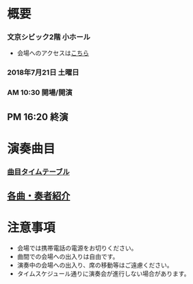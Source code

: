 # 概要

### 文京シビック2階 小ホール
* 会場へのアクセスは[こちら](http://bunkyocivichall.jp/access)

### 2018年7月21日 土曜日
### AM 10:30 開場/開演
## PM 16:20 終演


# 演奏曲目
### [曲目タイムテーブル](timetable) 
## [各曲・奏者紹介](introduction)

# 注意事項
* 会場では携帯電話の電源をお切りください。
* 曲間での会場への出入りは自由です。
* 演奏中の会場への出入り、席の移動等はご遠慮ください。
* タイムスケジュール通りに演奏会が進行しない場合があります。